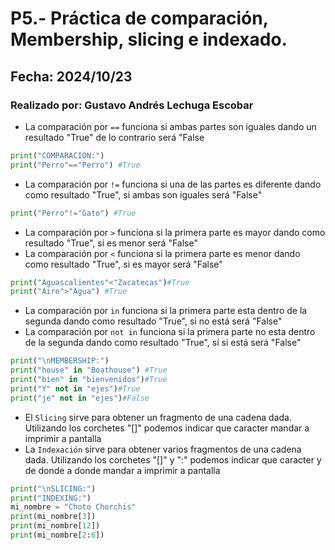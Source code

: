 # P5.- Práctica de comparación, Membership, slicing e indexado.
## Fecha: 2024/10/23
### Realizado por: Gustavo Andrés Lechuga Escobar
- La comparación por `==` funciona si ambas partes son iguales dando un resultado "True" de lo contrario será "False 
``` python
print("COMPARACIÓN:")
print("Perro"=="Perro") #True
```
- La comparación por `!=` funciona si una de las partes es diferente dando como resultado "True", si ambas son iguales será "False"
``` python
print("Perro"!="Gato") #True
```
- La comparación por `>` funciona si la primera parte  es mayor dando como resultado "True", si es menor  será "False"
- La comparación por `<` funciona si la primera parte  es menor dando como resultado "True", si es mayor  será "False"
``` python
print("Aguascalientes"<"Zacatecas")#True
print("Aire">"Agua") #True
```
- La comparación por `in` funciona si la primera parte esta dentro de la segunda dando como resultado "True", si no está será "False"
- La comparación por `not in` funciona si la primera parte no esta dentro de la segunda dando como resultado "True", sí si está será "False"
``` python
print("\nMEMBERSHIP:")
print("house" in "Boathouse") #True
print("bien" in "bienvenidos")#True
print("Y" not in "ejes")#True
print("je" not in "ejes")#False
```
- El `Slicing` sirve para obtener un fragmento de una cadena dada. Utilizando los corchetes "[]" podemos indicar que caracter mandar a imprimir a pantalla
- La `Indexación` sirve para obtener varios fragmentos de una cadena dada. Utilizando los corchetes "[]" y ":" podemos indicar que caracter  y de donde a donde mandar a imprimir a pantalla
``` python
print("\nSLICING:")
print("INDEXING:")
mi_nombre = "Choto Chorchis"
print(mi_nombre[3])
print(mi_nombre[12])
print(mi_nombre[2:6])
